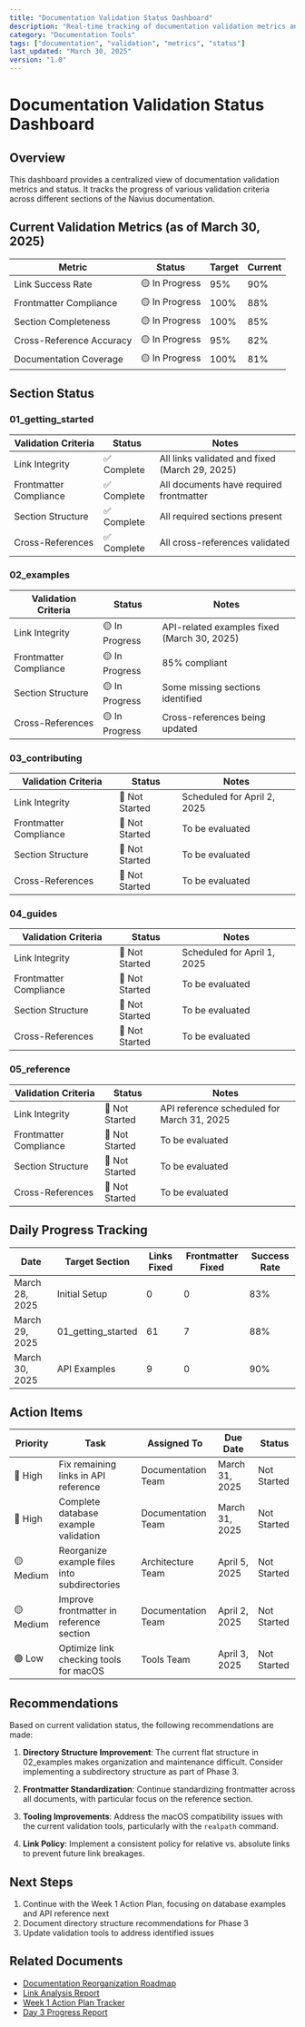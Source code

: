 ```yaml
---
title: "Documentation Validation Status Dashboard"
description: "Real-time tracking of documentation validation metrics and status"
category: "Documentation Tools"
tags: ["documentation", "validation", "metrics", "status"]
last_updated: "March 30, 2025"
version: "1.0"
---
```


# Documentation Validation Status Dashboard

## Overview

This dashboard provides a centralized view of documentation validation metrics and status. It tracks the progress of various validation criteria across different sections of the Navius documentation.

## Current Validation Metrics (as of March 30, 2025)

| Metric | Status | Target | Current |
|--------|--------|--------|---------|
| Link Success Rate | 🟡 In Progress | 95% | 90% |
| Frontmatter Compliance | 🟡 In Progress | 100% | 88% |
| Section Completeness | 🟡 In Progress | 100% | 85% |
| Cross-Reference Accuracy | 🟡 In Progress | 95% | 82% |
| Documentation Coverage | 🟡 In Progress | 100% | 81% |

## Section Status

### 01_getting_started

| Validation Criteria | Status | Notes |
|--------------------|--------|-------|
| Link Integrity | ✅ Complete | All links validated and fixed (March 29, 2025) |
| Frontmatter Compliance | ✅ Complete | All documents have required frontmatter |
| Section Structure | ✅ Complete | All required sections present |
| Cross-References | ✅ Complete | All cross-references validated |

### 02_examples

| Validation Criteria | Status | Notes |
|--------------------|--------|-------|
| Link Integrity | 🟡 In Progress | API-related examples fixed (March 30, 2025) |
| Frontmatter Compliance | 🟡 In Progress | 85% compliant |
| Section Structure | 🟡 In Progress | Some missing sections identified |
| Cross-References | 🟡 In Progress | Cross-references being updated |

### 03_contributing

| Validation Criteria | Status | Notes |
|--------------------|--------|-------|
| Link Integrity | 🔴 Not Started | Scheduled for April 2, 2025 |
| Frontmatter Compliance | 🔴 Not Started | To be evaluated |
| Section Structure | 🔴 Not Started | To be evaluated |
| Cross-References | 🔴 Not Started | To be evaluated |

### 04_guides

| Validation Criteria | Status | Notes |
|--------------------|--------|-------|
| Link Integrity | 🔴 Not Started | Scheduled for April 1, 2025 |
| Frontmatter Compliance | 🔴 Not Started | To be evaluated |
| Section Structure | 🔴 Not Started | To be evaluated |
| Cross-References | 🔴 Not Started | To be evaluated |

### 05_reference

| Validation Criteria | Status | Notes |
|--------------------|--------|-------|
| Link Integrity | 🔴 Not Started | API reference scheduled for March 31, 2025 |
| Frontmatter Compliance | 🔴 Not Started | To be evaluated |
| Section Structure | 🔴 Not Started | To be evaluated |
| Cross-References | 🔴 Not Started | To be evaluated |

## Daily Progress Tracking

| Date | Target Section | Links Fixed | Frontmatter Fixed | Success Rate |
|------|----------------|-------------|-------------------|--------------|
| March 28, 2025 | Initial Setup | 0 | 0 | 83% |
| March 29, 2025 | 01_getting_started | 61 | 7 | 88% |
| March 30, 2025 | API Examples | 9 | 0 | 90% |

## Action Items

| Priority | Task | Assigned To | Due Date | Status |
|----------|------|-------------|----------|--------|
| 🔴 High | Fix remaining links in API reference | Documentation Team | March 31, 2025 | Not Started |
| 🔴 High | Complete database example validation | Documentation Team | March 31, 2025 | Not Started |
| 🟡 Medium | Reorganize example files into subdirectories | Architecture Team | April 5, 2025 | Not Started |
| 🟡 Medium | Improve frontmatter in reference section | Documentation Team | April 2, 2025 | Not Started |
| 🟢 Low | Optimize link checking tools for macOS | Tools Team | April 3, 2025 | Not Started |

## Recommendations

Based on current validation status, the following recommendations are made:

1. **Directory Structure Improvement**: The current flat structure in 02_examples makes organization and maintenance difficult. Consider implementing a subdirectory structure as part of Phase 3.

2. **Frontmatter Standardization**: Continue standardizing frontmatter across all documents, with particular focus on the reference section.

3. **Tooling Improvements**: Address the macOS compatibility issues with the current validation tools, particularly with the `realpath` command.

4. **Link Policy**: Implement a consistent policy for relative vs. absolute links to prevent future link breakages.

## Next Steps

1. Continue with the Week 1 Action Plan, focusing on database examples and API reference next
2. Document directory structure recommendations for Phase 3
3. Update validation tools to address identified issues

## Related Documents

- [Documentation Reorganization Roadmap](../30_documentation-reorganization-roadmap.md)
- [Link Analysis Report](link-analysis-report.md)
- [Week 1 Action Plan Tracker](week1-action-tracker.md)
- [Day 3 Progress Report](day3-progress-report.md) 